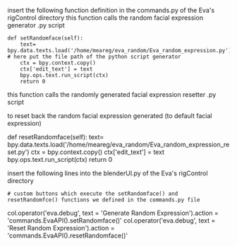  insert the following function definition in the commands.py of the Eva's rigControl directory
 this function calls the random facial expression generator .py script

    def setRandomface(self):
        text= bpy.data.texts.load('/home/meareg/eva_random/Eva_random_expression.py') # here put the file path of the python script generator
        ctx = bpy.context.copy()
        ctx['edit_text'] = text
        bpy.ops.text.run_script(ctx)   
        return 0

 this function calls the randomly generated facial expression resetter .py script

 to reset back the random facial expression generated (to default facial expression)

 def resetRandomface(self):
        text= bpy.data.texts.load('/home/meareg/eva_random/Eva_random_expression_reset.py')
        ctx = bpy.context.copy()
        ctx['edit_text'] = text
        bpy.ops.text.run_script(ctx)
        return 0

 insert the following lines into the blenderUI.py of the Eva's rigControl directory

    # custom buttons which execute the setRandomface() and resetRandomfce() functions we defined in the commands.py file 

col.operator('eva.debug', text = 'Generate Random Expression').action =  'commands.EvaAPI().setRandomface()'
col.operator('eva.debug', text = 'Reset Random Expression').action =  'commands.EvaAPI().resetRandomface()'





